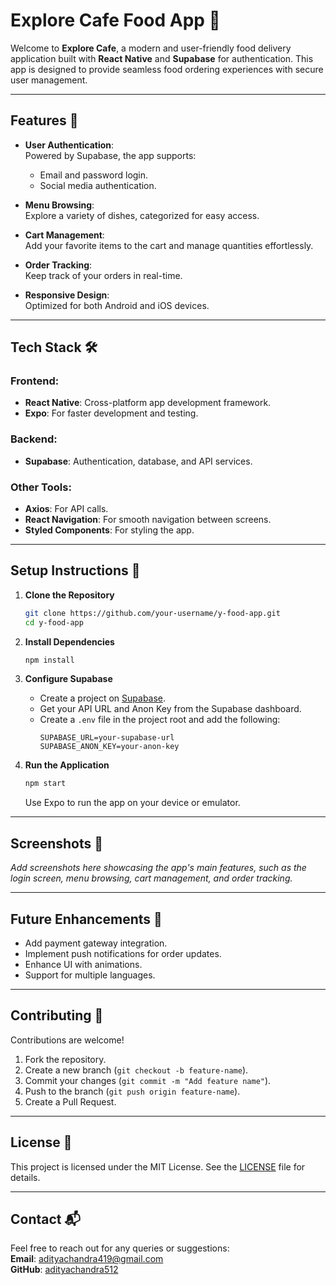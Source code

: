 # Explore Cafe Food App 🍔

Welcome to **Explore Cafe**, a modern and user-friendly food delivery application built with **React Native** and **Supabase** for authentication. This app is designed to provide seamless food ordering experiences with secure user management.

---

## Features 🎉

- **User Authentication**:  
  Powered by Supabase, the app supports:
  - Email and password login.
  - Social media authentication.

- **Menu Browsing**:  
  Explore a variety of dishes, categorized for easy access.

- **Cart Management**:  
  Add your favorite items to the cart and manage quantities effortlessly.

- **Order Tracking**:  
  Keep track of your orders in real-time.

- **Responsive Design**:  
  Optimized for both Android and iOS devices.

---

## Tech Stack 🛠️

### Frontend:
- **React Native**: Cross-platform app development framework.
- **Expo**: For faster development and testing.

### Backend:
- **Supabase**: Authentication, database, and API services.

### Other Tools:
- **Axios**: For API calls.
- **React Navigation**: For smooth navigation between screens.
- **Styled Components**: For styling the app.

---

## Setup Instructions 🚀

1. **Clone the Repository**  
   ```bash
   git clone https://github.com/your-username/y-food-app.git
   cd y-food-app
   ```

2. **Install Dependencies**  
   ```bash
   npm install
   ```

3. **Configure Supabase**  
   - Create a project on [Supabase](https://supabase.com).
   - Get your API URL and Anon Key from the Supabase dashboard.
   - Create a `.env` file in the project root and add the following:
     ```env
     SUPABASE_URL=your-supabase-url
     SUPABASE_ANON_KEY=your-anon-key
     ```

4. **Run the Application**  
   ```bash
   npm start
   ```
   Use Expo to run the app on your device or emulator.

---

## Screenshots 📸

_Add screenshots here showcasing the app's main features, such as the login screen, menu browsing, cart management, and order tracking._

---

## Future Enhancements 🚀

- Add payment gateway integration.
- Implement push notifications for order updates.
- Enhance UI with animations.
- Support for multiple languages.

---

## Contributing 🤝

Contributions are welcome!  
1. Fork the repository.  
2. Create a new branch (`git checkout -b feature-name`).  
3. Commit your changes (`git commit -m "Add feature name"`).  
4. Push to the branch (`git push origin feature-name`).  
5. Create a Pull Request.

---

## License 📜

This project is licensed under the MIT License. See the [LICENSE](LICENSE) file for details.

---

## Contact 📬

Feel free to reach out for any queries or suggestions:  
**Email**: adityachandra419@gmail.com  
**GitHub**: [adityachandra512](https://github.com/adityachandra512)
